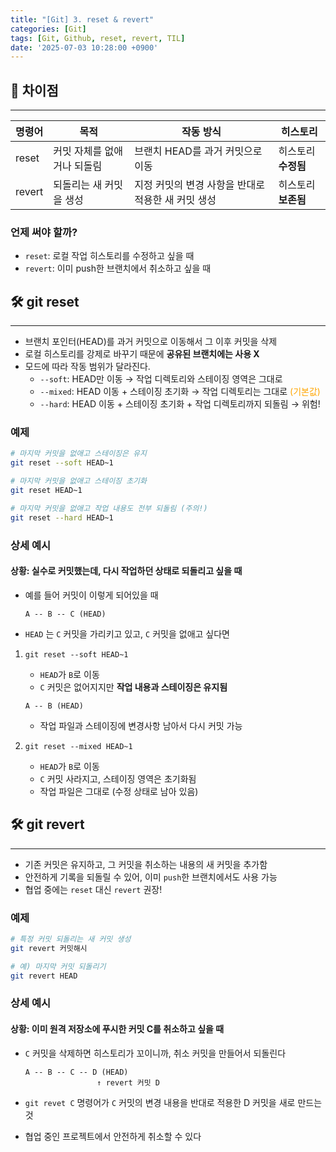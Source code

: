 ```yaml
---
title: "[Git] 3. reset & revert"
categories: [Git]
tags: [Git, Github, reset, revert, TIL]
date: '2025-07-03 10:28:00 +0900'
---
```


## 🚀 차이점

---

| 명령어 | 목적                        | 작동 방식                                          | 히스토리            |
| ------ | --------------------------- | -------------------------------------------------- | ------------------- |
| reset  | 커밋 자체를 없애거나 되돌림 | 브랜치 HEAD를 과거 커밋으로 이동                   | 히스토리 **수정됨** |
| revert | 되돌리는 새 커밋을 생성     | 지정 커밋의 변경 사항을 반대로 적용한 새 커밋 생성 | 히스토리 **보존됨** |

### 언제 써야 할까?

- `reset`: 로컬 작업 히스토리를 수정하고 싶을 때
- `revert`: 이미 push한 브랜치에서 취소하고 싶을 때

## 🛠️ git reset

---

- 브랜치 포인터(HEAD)를 과거 커밋으로 이동해서 그 이후 커밋을 삭제
- 로컬 히스토리를 강제로 바꾸기 때문에 **공유된 브랜치에는 사용 X**
- 모드에 따라 작동 범위가 달라진다.
  - `--soft`: HEAD만 이동 → 작업 디렉토리와 스테이징 영역은 그대로
  - `--mixed`: HEAD 이동 + 스테이징 초기화 → 작업 디렉토리는 그대로 <span style="color: orange;">(기본값)</span>
  - `--hard`: HEAD 이동 + 스테이징 초기화 + 작업 디렉토리까지 되돌림 → 위험!

### 예제

```bash
# 마지막 커밋을 없애고 스테이징은 유지
git reset --soft HEAD~1

# 마지막 커밋을 없애고 스테이징 초기화
git reset HEAD~1

# 마지막 커밋을 없애고 작업 내용도 전부 되돌림 (주의!)
git reset --hard HEAD~1
```

### 상세 예시

#### 상황: 실수로 커밋했는데, 다시 작업하던 상태로 되돌리고 싶을 때

- 예를 들어 커밋이 이렇게 되어있을 때

  ```plaintext
  A -- B -- C (HEAD)
  ```

- `HEAD` 는 `C` 커밋을 가리키고 있고, `C` 커밋을 없애고 싶다면

1. `git reset --soft HEAD~1`
   - `HEAD`가 `B`로 이동
   - `C` 커밋은 없어지지만 **작업 내용과 스테이징은 유지됨**

   ```plaintext
   A -- B (HEAD)
   ```
   - 작업 파일과 스테이징에 변경사항 남아서 다시 커밋 가능

2. `git reset --mixed HEAD~1`
   - `HEAD`가 `B`로 이동
   - `C` 커밋 사라지고, 스테이징 영역은 초기화됨
   - 작업 파일은 그대로 (수정 상태로 남아 있음)

## 🛠️ git revert

---

- 기존 커밋은 유지하고, 그 커밋을 취소하는 내용의 새 커밋을 추가함
- 안전하게 기록을 되돌릴 수 있어, 이미 `push`한 브랜치에서도 사용 가능
- 협업 중에는 `reset` 대신 `revert` 권장!

### 예제

```bash
# 특정 커밋 되돌리는 새 커밋 생성
git revert 커밋해시

# 예) 마지막 커밋 되돌리기
git revert HEAD
```

### 상세 예시

#### 상황: 이미 원격 저장소에 푸시한 커밋 C를 취소하고 싶을 때

- `C` 커밋을 삭제하면 히스토리가 꼬이니까, 취소 커밋을 만들어서 되돌린다

  ```plaintext
  A -- B -- C -- D (HEAD)
                  ↑ revert 커밋 D    
  ```

- `git revet C` 명령어가 `C` 커밋의 변경 내용을 반대로 적용한 D 커밋을 새로 만드는 것
- 협업 중인 프로젝트에서 안전하게 취소할 수 있다
